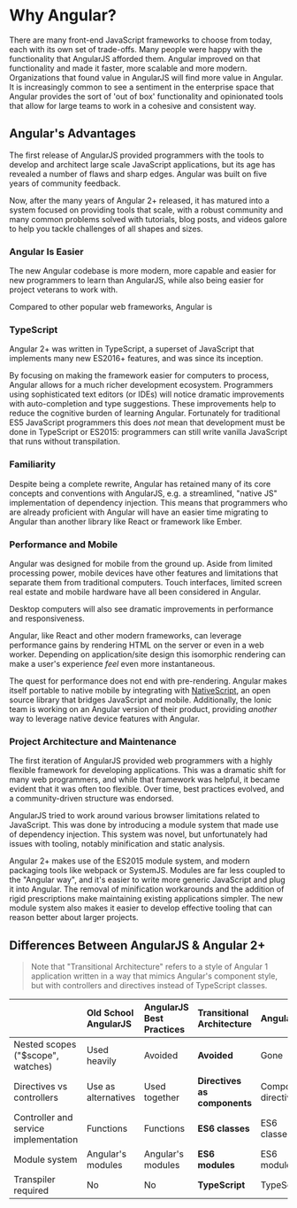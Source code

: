 # Why Angular?

There are many front-end JavaScript frameworks to choose from today, each with its own set of trade-offs. Many people were happy with the functionality that AngularJS afforded them. Angular improved on that functionality and made it faster, more scalable and more modern. Organizations that found value in AngularJS will find more value in Angular. It is increasingly common to see a sentiment in the enterprise space that Angular provides the sort of 'out of box' functionality and opinionated tools that allow for large teams to work in a cohesive and consistent way.

## Angular's Advantages

The first release of AngularJS provided programmers with the tools to develop and architect large scale JavaScript applications, but its age has revealed a number of flaws and sharp edges. Angular was built on five years of community feedback.

Now, after the many years of Angular 2+ released, it has matured into a system focused on providing tools that scale, with a robust community and many common problems solved with tutorials, blog posts, and videos galore to help you tackle challenges of all shapes and sizes.

### Angular Is Easier

The new Angular codebase is more modern, more capable and easier for new programmers to learn than AngularJS, while also being easier for project veterans to work with.

Compared to other popular web frameworks, Angular is 

### TypeScript

Angular 2+ was written in TypeScript, a superset of JavaScript that implements many new ES2016+ features, and was since its inception. 

By focusing on making the framework easier for computers to process, Angular allows for a much richer development ecosystem. Programmers using sophisticated text editors \(or IDEs\) will notice dramatic improvements with auto-completion and type suggestions. These improvements help to reduce the cognitive burden of learning Angular. Fortunately for traditional ES5 JavaScript programmers this does _not_ mean that development must be done in TypeScript or ES2015: programmers can still write vanilla JavaScript that runs without transpilation.

### Familiarity

Despite being a complete rewrite, Angular has retained many of its core concepts and conventions with AngularJS, e.g. a streamlined, "native JS" implementation of dependency injection. This means that programmers who are already proficient with Angular will have an easier time migrating to Angular than another library like React or framework like Ember.

### Performance and Mobile

Angular was designed for mobile from the ground up. Aside from limited processing power, mobile devices have other features and limitations that separate them from traditional computers. Touch interfaces, limited screen real estate and mobile hardware have all been considered in Angular.

Desktop computers will also see dramatic improvements in performance and responsiveness.

Angular, like React and other modern frameworks, can leverage performance gains by rendering HTML on the server or even in a web worker. Depending on application/site design this isomorphic rendering can make a user's experience _feel_ even more instantaneous.

The quest for performance does not end with pre-rendering. Angular makes itself portable to native mobile by integrating with [NativeScript](https://www.nativescript.org/), an open source library that bridges JavaScript and mobile. Additionally, the Ionic team is working on an Angular version of their product, providing _another_ way to leverage native device features with Angular.

### Project Architecture and Maintenance

The first iteration of AngularJS provided web programmers with a highly flexible framework for developing applications. This was a dramatic shift for many web programmers, and while that framework was helpful, it became evident that it was often too flexible. Over time, best practices evolved, and a community-driven structure was endorsed.

AngularJS tried to work around various browser limitations related to JavaScript. This was done by introducing a module system that made use of dependency injection. This system was novel, but unfortunately had issues with tooling, notably minification and static analysis.

Angular 2+ makes use of the ES2015 module system, and modern packaging tools like webpack or SystemJS. Modules are far less coupled to the "Angular way", and it's easier to write more generic JavaScript and plug it into Angular. The removal of minification workarounds and the addition of rigid prescriptions make maintaining existing applications simpler. The new module system also makes it easier to develop effective tooling that can reason better about larger projects.

## Differences Between AngularJS & Angular 2+

> Note that "Transitional Architecture" refers to a style of Angular 1 application written in a way that mimics Angular's component style, but with controllers and directives instead of TypeScript classes.

|                                       | Old School AngularJS                  | AngularJS Best Practices | **Transitional Architecture** | Angular                      | 
| :------------------------------------ | :----------------------- | :---------------------------- | :--------------------------- | :------------------- |
| Nested scopes \("$scope", watches\)   | Used heavily             | Avoided                       | **Avoided**                  | Gone                 |
| Directives vs controllers             | Use as alternatives      | Used together                 | **Directives as components** | Component directives |
| Controller and service implementation | Functions                | Functions                     | **ES6 classes**              | ES6 classes          |
| Module system                         | Angular's modules        | Angular's modules             | **ES6 modules**              | ES6 modules          |
| Transpiler required                   | No                       | No                            | **TypeScript**               | TypeScript           |
